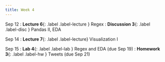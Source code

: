 ```yaml
---
title: Week 4
---
```


Sep 12
: **Lecture 6**{: .label .label-lecture } Regex
: **Discussion 3**{: .label .label-disc } Pandas II, EDA

Sep 14
: **Lecture 7**{: .label .label-lecture} Visualization I

Sep 15
: **Lab 4**{: .label .label-lab } Regex and EDA (due Sep 19)
: **Homework 3**{: .label .label-hw } Tweets (due Sep 21)
